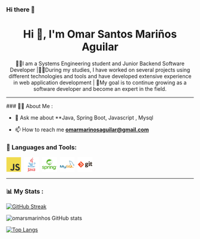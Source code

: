 ### Hi there 👋

<div id="header" align="center">
    <h1 align="center">Hi 👋, I'm Omar Santos Mariños Aguilar</h1>
        👨‍🎓I am a Systems Engineering student and Junior Backend Software Developer |👨‍💻During my studies,
        I have worked on several projects using different technologies and tools and have developed extensive
        experience in web application development | 🎯My goal is to continue growing as a software developer
        and become an expert in the field.</h3>

</div>


<div id="badges" align="center">

</div>

---
<div align="left"></div>
### 👨‍💻 About Me :

- 💬 Ask me about **Java, Spring Boot, Javascript , Mysql

- 📫 How to reach me **omarmarinosaguilar@gmail.com**


<h3>🔨 Languages and Tools:</h3>
<div>
    <img src="https://github.com/devicons/devicon/blob/master/icons/javascript/javascript-original.svg"
        title="JavaScript" alt="JavaScript" width="40" height="40" />&nbsp;
    <img src="https://github.com/devicons/devicon/blob/master/icons/java/java-original-wordmark.svg" title="Java"
        width="40" height="40" />&nbsp;
    <img src="https://github.com/devicons/devicon/blob/master/icons/spring/spring-original-wordmark.svg" title="Spring"
        width="40" height="40" />&nbsp;
    <img src="https://github.com/devicons/devicon/blob/master/icons/mysql/mysql-original-wordmark.svg" title="MySQL"
        alt="MySQL" width="40" height="40" />&nbsp;
    <img src="https://github.com/devicons/devicon/blob/master/icons/git/git-original-wordmark.svg" title="Git"
        **alt="Git" width="40" height="40" />

</div>
</div>

---

### 📊 My Stats :

[![GitHub
Streak](https://streak-stats.demolab.com?user=omarsmarinhos&theme=black-ice&hide_border=true)](https://git.io/streak-stats)

![omarsmarinhos GitHub
stats](https://github-readme-stats.vercel.app/api?username=omarsmarinhos&show_icons=true&theme=dark)

[![Top Langs](https://github-readme-stats.vercel.app/api/top-langs/?username=omarsmarinhos&langs_count=8&theme=dark)](https://github.com/anuraghazra/github-readme-stats)
